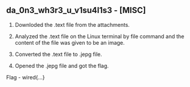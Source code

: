 ## da_0n3_wh3r3_u_v1su4l1s3 - [MISC]

1. Downloded the .text file from the attachments.

2. Analyzed the .text file on the Linux terminal by file command and the content of the file was given to be an image.

3. Converted the .text file to .jepg file.

4. Opened the .jepg file and got the flag.

Flag - wired{...}
